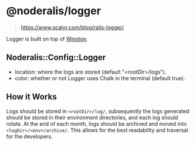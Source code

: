 # @noderalis/logger

> https://www.scalyr.com/blog/rails-logger/

Logger is built on top of [Winston](https://github.com/winstonjs/winston).

## Noderalis::Config::Logger

- location: where the logs are stored (default "\<rootDir\>/logs").
- color: whether or not Logger uses Chalk in the terminal (default true).

## How it Works

Logs should be stored in `<rootDir>/log/`, subsequently the logs generated should be stored in their environment directories, and each log should rotate. At the end of each month, logs should be archived and moved into `<logDir>/<env>/archive/`. This allows for the best readability and traversal for the developers.
